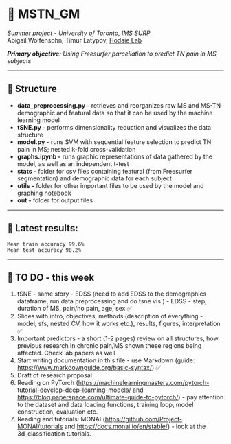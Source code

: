 # 🧠 MSTN_GM 

*Summer project - University of Toronto, [IMS SURP](https://ims.utoronto.ca/surp)*  
Abigail Wolfensohn, Timur Latypov, [Hodaie Lab](https://www.hodaielab.com/)
  
***Primary objective:** Using Freesurfer parcellation to predict TN pain in MS subjects*  


***
## 💾 Structure
* **data_preprocessing.py -** retrieves and reorganizes raw MS and MS-TN demographic and featural data so that it can be used by the machine learning model  
* **tSNE.py -** performs dimensionality reduction and visualizes the data structure  
* **model.py -** runs SVM with sequential feature selection to predict TN pain in MS; nested k-fold cross-validation
* **graphs.ipynb -** runs graphic representations of data gathered by the model, as well as an independent t-test
* **stats -** folder for csv files containing featural (from Freesurfer segmentation) and demographic data for each subject
* **utils -** folder for other important files to be used by the model and graphing notebook
* **out -** folder for output files

***
## 📌 Latest results:
    Mean train accuracy 99.6%  
    Mean test accuracy 90.2%

***
## 📅 TO DO - this week

1) tSNE - same story - EDSS (need to add EDSS to the demographics dataframe, run data preprocessing and do tsne vis.) - EDSS - step, duration of MS, pain/no pain, age, sex ✅
2) Slides with intro, objectives, methods (description of everything - model, sfs, nested CV, how it works etc.), results, figures, interpretation ✅
3) Important predictors - a short (1-2 pages) review on all structures, how previous research in chronic pain/MS shown these regions being affected. Check lab papers as well
4) Start writing documentation in this file - use Markdown (guide: https://www.markdownguide.org/basic-syntax/) ✅
5) Draft of research proposal
6) Reading on PyTorch (https://machinelearningmastery.com/pytorch-tutorial-develop-deep-learning-models/ and https://blog.paperspace.com/ultimate-guide-to-pytorch/) - pay attention to the dataset and data loading functions, training loop, model construction, evaluation etc. 
7) Reading and tutorials: MONAI (https://github.com/Project-MONAI/tutorials and https://docs.monai.io/en/stable/) - look at the 3d_classification tutorials.
